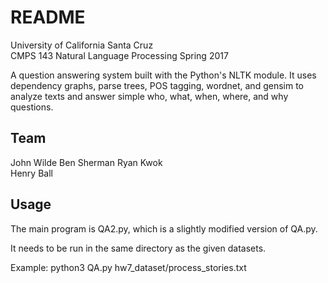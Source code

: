 # README #

University of California Santa Cruz  
CMPS 143 Natural Language Processing
Spring 2017

A question answering system built with the Python's NLTK module. It uses
dependency graphs, parse trees, POS tagging, wordnet, and gensim to
analyze texts and answer simple who, what, when, where, and why
questions.

## Team ##
John Wilde
Ben Sherman
Ryan Kwok  
Henry Ball

## Usage ##
The main program is QA2.py, which is a slightly modified version of
QA.py.

It needs to be run in the same directory as the given datasets.

Example: python3 QA.py hw7_dataset/process_stories.txt





